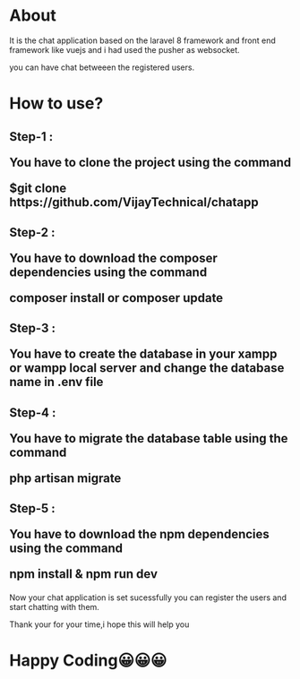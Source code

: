 <h1>About</h1>

<p>It is the chat application based on the laravel 8 framework and front end framework like vuejs and i had used the pusher as websocket.</p>
<p>you can have chat betweeen the registered users.</p>


<h1>How to use?</h1>

<h2>Step-1 : 
<p>You have to clone the project using the command</p>
<p>$git clone https://github.com/VijayTechnical/chatapp</p>
</h1>

<h2>Step-2 : 
<p>You have to download the composer dependencies using the command</p>
<p>composer install or composer update</p>
</h1>

<h2>Step-3 : 
<p>You have to create the database in your xampp or wampp local server and change the database name in .env file</p>
</h1>

<h2>Step-4 : 
<p>You have to migrate the database table using the command</p>
<p>php artisan migrate</p>
</h1>


<h2>Step-5 : 
<p>You have to download the npm dependencies using the command</p>
<p>npm install & npm run dev</p>
</h1>

<p>Now your chat application is set sucessfully you can register the users  and start chatting with them.</p>


<span>Thank your for your time,i hope this will help you</span>

<h1>Happy Coding😀😀😀</h1>
